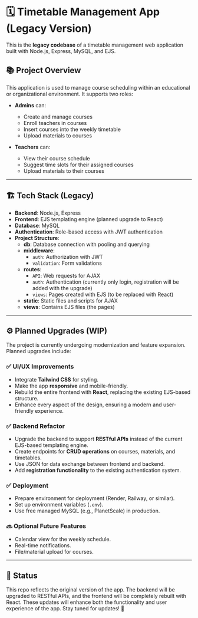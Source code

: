 # 🗓️ Timetable Management App (Legacy Version)

This is the **legacy codebase** of a timetable management web application built with Node.js, Express, MySQL, and EJS.

## 📚 Project Overview

This application is used to manage course scheduling within an educational or organizational environment. It supports two roles:

- **Admins** can:
  - Create and manage courses
  - Enroll teachers in courses
  - Insert courses into the weekly timetable
  - Upload materials to courses

- **Teachers** can:
  - View their course schedule
  - Suggest time slots for their assigned courses
  - Upload materials to their courses

---

## 🏗️ Tech Stack (Legacy)

- **Backend**: Node.js, Express
- **Frontend**: EJS templating engine (planned upgrade to React)
- **Database**: MySQL
- **Authentication**: Role-based access with JWT authentication
- **Project Structure**:
  - **db**: Database connection with pooling and querying
  - **middleware**:
    - `auth`: Authorization with JWT
    - `validation`: Form validations
  - **routes**:
    - `API`: Web requests for AJAX
    - `auth`: Authentication (currently only login, registration will be added with the upgrade)
    - `views`: Pages created with EJS (to be replaced with React)
  - **static**: Static files and scripts for AJAX
  - **views**: Contains EJS files (the pages)

---

## ⚙️ Planned Upgrades (WIP)

The project is currently undergoing modernization and feature expansion. Planned upgrades include:

### ✅ UI/UX Improvements
- Integrate **Tailwind CSS** for styling.
- Make the app **responsive** and mobile-friendly.
- Rebuild the entire frontend with **React**, replacing the existing EJS-based structure.
- Enhance every aspect of the design, ensuring a modern and user-friendly experience.

### ✅ Backend Refactor
- Upgrade the backend to support **RESTful APIs** instead of the current EJS-based templating engine.
- Create endpoints for **CRUD operations** on courses, materials, and timetables.
- Use JSON for data exchange between frontend and backend.
- Add **registration functionality** to the existing authentication system.

### ✅ Deployment
- Prepare environment for deployment (Render, Railway, or similar).
- Set up environment variables (`.env`).
- Use free managed MySQL (e.g., PlanetScale) in production.

### 🔜 Optional Future Features
- Calendar view for the weekly schedule.
- Real-time notifications.
- File/material upload for courses.

---

## 🚧 Status

This repo reflects the original version of the app. The backend will be upgraded to RESTful APIs, and the frontend will be completely rebuilt with React. These updates will enhance both the functionality and user experience of the app. Stay tuned for updates! 🚀
